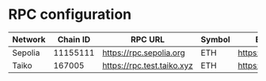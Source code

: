 # RPC configuration

| Network | Chain ID | RPC URL                    | Symbol | Block Explorer URL              |
| ------- | -------- | -------------------------- | ------ | ------------------------------- |
| Sepolia | 11155111 | https://rpc.sepolia.org    | ETH    | https://sepolia.etherscan.io/   |
| Taiko   | 167005   | https://rpc.test.taiko.xyz | ETH    | https://explorer.test.taiko.xyz |
